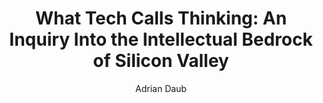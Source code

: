 ---
title: "What Tech Calls Thinking: An Inquiry Into the Intellectual Bedrock of Silicon Valley"
author: "Adrian Daub"
isbn: "0374538646"
isbn13: "9780374538644"
rating: "0"
publisher: "FSG Originals"
pages: "160"
publishYear: "2020"
read: ""
goodreads_id: "50403471"
language: "en"
---
